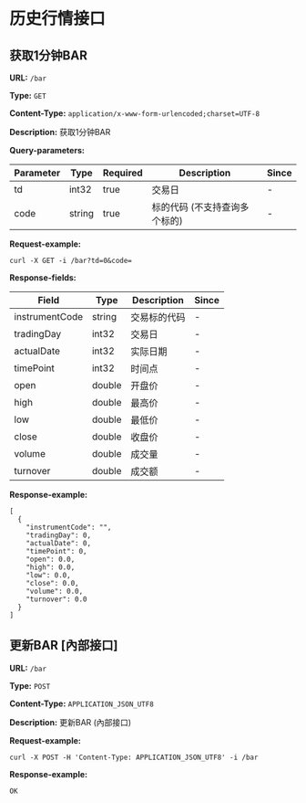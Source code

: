 
# 历史行情接口
## 获取1分钟BAR

**URL:** `/bar`

**Type:** `GET`


**Content-Type:** `application/x-www-form-urlencoded;charset=UTF-8`

**Description:** 获取1分钟BAR



**Query-parameters:**

| Parameter | Type | Required | Description | Since |
|-----------|------|----------|-------------|-------|
|td|int32|true|    交易日|-|
|code|string|true|标的代码 (不支持查询多个标的)|-|


**Request-example:**
```
curl -X GET -i /bar?td=0&code=
```

**Response-fields:**

| Field | Type | Description | Since |
|-------|------|-------------|-------|
|instrumentCode|string|交易标的代码|-|
|tradingDay|int32|交易日|-|
|actualDate|int32|实际日期|-|
|timePoint|int32|时间点|-|
|open|double|开盘价|-|
|high|double|最高价|-|
|low|double|最低价|-|
|close|double|收盘价|-|
|volume|double|成交量|-|
|turnover|double|成交额|-|

**Response-example:**
```
[
  {
    "instrumentCode": "",
    "tradingDay": 0,
    "actualDate": 0,
    "timePoint": 0,
    "open": 0.0,
    "high": 0.0,
    "low": 0.0,
    "close": 0.0,
    "volume": 0.0,
    "turnover": 0.0
  }
]
```

## 更新BAR [內部接口]

**URL:** `/bar`

**Type:** `POST`


**Content-Type:** `APPLICATION_JSON_UTF8`

**Description:** 更新BAR (內部接口)





**Request-example:**
```
curl -X POST -H 'Content-Type: APPLICATION_JSON_UTF8' -i /bar
```

**Response-example:**
```
OK
```

